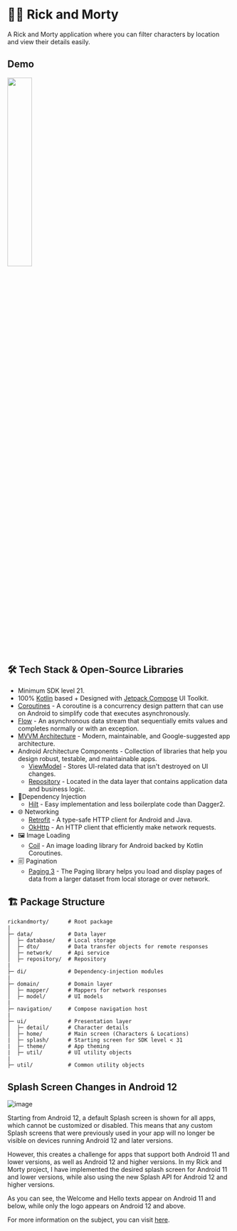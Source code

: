 # 👴👦 Rick and Morty

A Rick and Morty application where you can filter characters by location and view their details
easily.

## Demo

<img width="33%" src="https://user-images.githubusercontent.com/46245749/233591260-7eb0f654-bb9f-4be4-b33b-4af4624ee2d3.mp4">

## 🛠 Tech Stack & Open-Source Libraries

- Minimum SDK level 21.
- 100% [Kotlin](https://kotlinlang.org/) based + Designed
  with [Jetpack Compose](https://developer.android.com/jetpack/compose) UI Toolkit.
- [Coroutines](https://kotlinlang.org/docs/reference/coroutines-overview.html) - A coroutine is a
  concurrency design pattern that can use on Android to simplify code that executes asynchronously.
- [Flow](https://kotlinlang.org/docs/flow.html) - An asynchronous data stream that sequentially
  emits values and completes normally or with an exception.
- [MVVM Architecture](https://developer.android.com/topic/architecture#recommended-app-arch) -
  Modern, maintainable, and Google-suggested app architecture.
- Android Architecture Components - Collection of libraries that help you design robust, testable,
  and maintainable apps.
  - [ViewModel](https://developer.android.com/topic/libraries/architecture/viewmodel) - Stores
    UI-related data that isn't destroyed on UI changes.
  - [Repository](https://developer.android.com/topic/architecture/data-layer) - Located in the
    data layer that contains application data and business logic.
- 💉Dependency Injection
  - [Hilt](https://developer.android.com/training/dependency-injection/hilt-android) - Easy
    implementation and less boilerplate code than Dagger2.
- 🌐 Networking
  - [Retrofit](https://square.github.io/retrofit/) - A type-safe HTTP client for Android and Java.
  - [OkHttp](https://square.github.io/okhttp/) - An HTTP client that efficiently make network
    requests.
- 🖼️ Image Loading
  - [Coil](https://coil-kt.github.io/coil/) - An image loading library for Android backed by Kotlin Coroutines.
- 🗐 Pagination
  - [Paging 3](https://developer.android.com/topic/libraries/architecture/paging/v3-overview) - The Paging library helps you load and display pages of data from a larger dataset from local storage or over network.

## 🏗️ Package Structure

```
rickandmorty/      # Root package
|
├─ data/           # Data layer
│  ├─ database/    # Local storage
│  ├─ dto/         # Data transfer objects for remote responses
│  ├─ network/     # Api service
│  ├─ repository/  # Repository
|
├─ di/             # Dependency-injection modules
|
├─ domain/         # Domain layer
│  ├─ mapper/      # Mappers for network responses
│  ├─ model/       # UI models
|
├─ navigation/     # Compose navigation host
|
├─ ui/             # Presentation layer
│  ├─ detail/      # Character details
│  ├─ home/        # Main screen (Characters & Locations)
|  ├─ splash/      # Starting screen for SDK level < 31
|  ├─ theme/       # App theming
|  ├─ util/        # UI utility objects
|
├─ util/           # Common utility objects
```

## Splash Screen Changes in Android 12

![image](https://user-images.githubusercontent.com/46245749/233596683-4a7fabda-8662-4113-b483-002b50d29d88.png)

Starting from Android 12, a default Splash screen is shown for all apps, which cannot be customized or disabled. This means that any custom Splash screens that were previously used in your app will no longer be visible on devices running Android 12 and later versions.

However, this creates a challenge for apps that support both Android 11 and lower versions, as well as Android 12 and higher versions. In my Rick and Morty project, I have implemented the desired splash screen for Android 11 and lower versions, while also using the new Splash API for Android 12 and higher versions.

As you can see, the Welcome and Hello texts appear on Android 11 and below, while only the logo appears on Android 12 and above.

For more information on the subject, you can visit [here](https://developer.android.com/develop/ui/views/launch/splash-screen).
